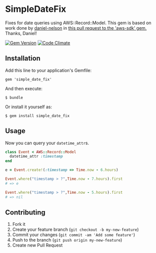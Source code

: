 # SimpleDateFix

Fixes for date queries using AWS::Record::Model.  This gem is based on
work done by [daniel-nelson](https://github.com/daniel-nelson) in [this
pull request to the 'aws-sdk'
gem.](https://github.com/aws/aws-sdk-ruby/pull/22)
Thanks, Daniel!

[![Gem Version](https://badge.fury.io/rb/simple_date_fix.png)](http://badge.fury.io/rb/simple_date_fix)
[![Code Climate](https://codeclimate.com/repos/52f5dae1e30ba05af00073db/badges/0cbab73007c3a46a3413/gpa.png)](https://codeclimate.com/repos/52f5dae1e30ba05af00073db/feed)


## Installation

Add this line to your application's Gemfile:

    gem 'simple_date_fix'

And then execute:

    $ bundle

Or install it yourself as:

    $ gem install simple_date_fix

## Usage

Now you can query your `datetime_attr`s.

```ruby
class Event < AWS::Record::Model
  datetime_attr :timestamp
end

e = Event.create!(:timestamp => Time.now - 6.hours)

Event.where("timestamp > ?",Time.now - 7.hours).first
# => e

Event.where("timestamp > ?",Time.now - 5.hours).first
# => nil
```

## Contributing

1. Fork it
2. Create your feature branch (`git checkout -b my-new-feature`)
3. Commit your changes (`git commit -am 'Add some feature'`)
4. Push to the branch (`git push origin my-new-feature`)
5. Create new Pull Request
